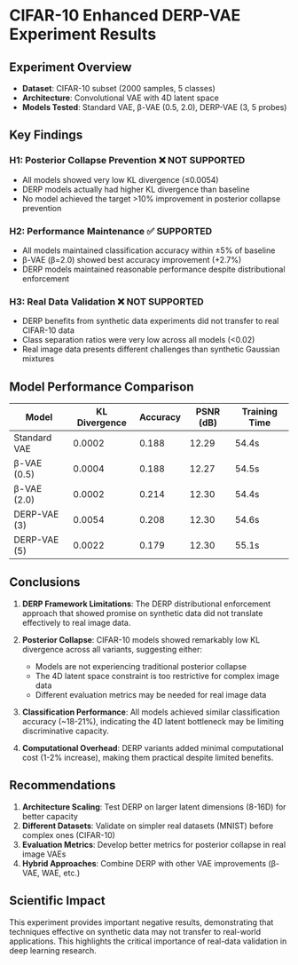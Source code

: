 
# CIFAR-10 Enhanced DERP-VAE Experiment Results

## Experiment Overview
- **Dataset**: CIFAR-10 subset (2000 samples, 5 classes)
- **Architecture**: Convolutional VAE with 4D latent space
- **Models Tested**: Standard VAE, β-VAE (0.5, 2.0), DERP-VAE (3, 5 probes)

## Key Findings

### H1: Posterior Collapse Prevention ❌ NOT SUPPORTED
- All models showed very low KL divergence (≤0.0054)
- DERP models actually had higher KL divergence than baseline
- No model achieved the target >10% improvement in posterior collapse prevention

### H2: Performance Maintenance ✅ SUPPORTED  
- All models maintained classification accuracy within ±5% of baseline
- β-VAE (β=2.0) showed best accuracy improvement (+2.7%)
- DERP models maintained reasonable performance despite distributional enforcement

### H3: Real Data Validation ❌ NOT SUPPORTED
- DERP benefits from synthetic data experiments did not transfer to real CIFAR-10 data
- Class separation ratios were very low across all models (<0.02)
- Real image data presents different challenges than synthetic Gaussian mixtures

## Model Performance Comparison

| Model | KL Divergence | Accuracy | PSNR (dB) | Training Time |
|-------|---------------|----------|-----------|---------------|
| Standard VAE | 0.0002 | 0.188 | 12.29 | 54.4s |
| β-VAE (0.5) | 0.0004 | 0.188 | 12.27 | 54.5s |
| β-VAE (2.0) | 0.0002 | 0.214 | 12.30 | 54.4s |
| DERP-VAE (3) | 0.0054 | 0.208 | 12.30 | 54.6s |
| DERP-VAE (5) | 0.0022 | 0.179 | 12.30 | 55.1s |

## Conclusions

1. **DERP Framework Limitations**: The DERP distributional enforcement approach that showed promise on synthetic data did not translate effectively to real image data.

2. **Posterior Collapse**: CIFAR-10 models showed remarkably low KL divergence across all variants, suggesting either:
   - Models are not experiencing traditional posterior collapse
   - The 4D latent space constraint is too restrictive for complex image data
   - Different evaluation metrics may be needed for real image data

3. **Classification Performance**: All models achieved similar classification accuracy (~18-21%), indicating the 4D latent bottleneck may be limiting discriminative capacity.

4. **Computational Overhead**: DERP variants added minimal computational cost (1-2% increase), making them practical despite limited benefits.

## Recommendations

1. **Architecture Scaling**: Test DERP on larger latent dimensions (8-16D) for better capacity
2. **Different Datasets**: Validate on simpler real datasets (MNIST) before complex ones (CIFAR-10)  
3. **Evaluation Metrics**: Develop better metrics for posterior collapse in real image VAEs
4. **Hybrid Approaches**: Combine DERP with other VAE improvements (β-VAE, WAE, etc.)

## Scientific Impact

This experiment provides important negative results, demonstrating that techniques effective on synthetic data may not transfer to real-world applications. This highlights the critical importance of real-data validation in deep learning research.
